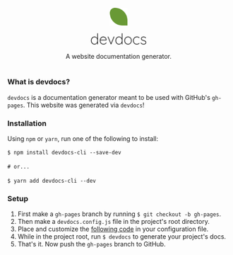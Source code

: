 <p align="center"><img src="./docs/branding/leaf-216.png?raw=true" alt="logo-leaf" title="something" width="8%"></p>
<p align="center"><img src="./docs/branding/text.png?raw=true" alt="logo-text" title="something" width="25%"></p>
<p align="center">A website documentation generator.</p>
<h1></h1>

### What is devdocs?

`devdocs` is a documentation generator meant to be used with GitHub's `gh-pages`. This website was generated via `devdocs`!

### Installation

Using `npm` or `yarn`, run one of the following to install:

```
$ npm install devdocs-cli --save-dev

# or...

$ yarn add devdocs-cli --dev
```

### Setup

1. First make a `gh-pages` branch by running `$ git checkout -b gh-pages`.
2. Then make a `devdocs.config.js` file in the project's root directory.
3. Place and customize the [following code](./configuration.md) in your configuration file.
4. While in the project root, run `$ devdocs` to generate your project's docs.
5. That's it. Now push the `gh-pages` branch to GitHub.

<!-- 
- In `config.js` place the [following code](./configuration.md).
- In `config.js` place the [following code](./docs/configuration.md).
- In `config.js` place the [following code](docs/configuration.md).
- In `config.js` place the [following code](/docs/configuration.md).
- In `config.js` place the [following code](/docs/configuration.md).
- In `config.js` place the [following code](https://www.youtube.com/watch?v=PUn5KBYp7iQ). -->
